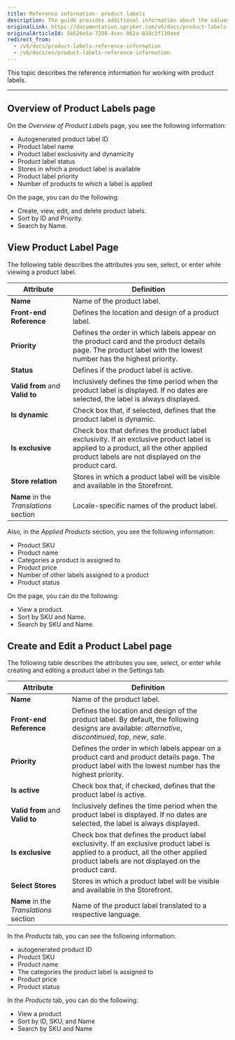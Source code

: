 ```yaml
---
title: Reference information- product labels
description: The guide provides additional information about the values you use when creating or updating product labels in the Back Office.
originalLink: https://documentation.spryker.com/v6/docs/product-labels-reference-information
originalArticleId: 5b526e5a-7288-4cec-862a-028c3f130aed
redirect_from:
  - /v6/docs/product-labels-reference-information
  - /v6/docs/en/product-labels-reference-information
---
```


This topic describes the reference information for working with product labels.
***
## Overview of Product Labels page

On the *Overview of Product Labels* page, you see the following information:

* Autogenerated product label ID
* Product label name
* Product label exclusivity and dynamicity
* Product label status
* Stores in which a product label is available
* Product label priority
* Number of products to which a label is applied

On the page, you can do the following:

* Create, view, edit, and delete product labels.
* Sort by ID and Priority.
* Search by Name.

## View Product Label Page
The following table describes the attributes you see, select, or enter while viewing a product label.


| Attribute | Definition |
| --- | --- |
| **Name** | Name of the product label. |
| **Front-end Reference** | Defines the location and design of a product label. |
| **Priority** | Defines the order in which labels appear on the product card and the product details page. The product label with the lowest number has the highest priority. |
| **Status** | Defines if the product label is active.  |
| **Valid from** and **Valid to** | Inclusively defines the time period when the product label is displayed. If no dates are selected, the label is always displayed. |
| **Is dynamic** | Check box that, if selected, defines that the product label is dynamic. |
| **Is exclusive** | Check box that defines the product label exclusivity. If an exclusive product label is applied to a product, all the other applied product labels are not displayed on the product card. |
| **Store relation** | Stores in which a product label will be visible and available in the Storefront. |
| **Name** in the *Translations* section | Locale-specific names of the product label.  |



Also, in the *Applied Products* section, you see the following information:

* Product SKU
* Product name
* Categories a product is assigned to
* Product price
* Number of other labels assigned to a product
* Product status

On the page, you can do the following:

* View a product.
* Sort by SKU and Name.
* Search by SKU and Name.





## Create and Edit a Product Label page

The following table describes the attributes you see, select, or enter while creating and editing a product label in the Settings tab.


| Attribute | Definition |
| --- | --- |
| **Name** | Name of the product label. |
| **Front-end Reference** | Defines the location and design of the product label. By default, the following designs are available: *alternative*, *discontinued*, *top*, *new*, *sale*. |
| **Priority** | Defines the order in which labels appear on a product card and product details page. The product label with the lowest number has the highest priority. |
| **Is active** | Check box that, if checked, defines that the product label is active.  |
| **Valid from** and **Valid to** | Inclusively defines the time period when the product label is displayed. If no dates are selected, the label is always displayed. |
| **Is exclusive** | Check box that defines the product label exclusivity. If an exclusive product label is applied to a product, all the other applied product labels are not displayed on the product card. |
| **Select Stores** | Stores in which a product label will be visible and available in the Storefront. |
| **Name** in the *Translations* section | Name of the product label translated to a respective language. |


In the *Products* tab, you can see the following information:

* autogenerated product ID
* Product SKU
* Product name
* The categories the product label is assigned to
* Product price
* Product status

In the *Products* tab, you can do the following:

* View a product
* Sort by ID, SKU, and Name
* Search by SKU and Name



